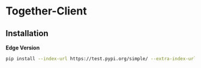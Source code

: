 # Together-Client

## Installation

**Edge Version**

```bash
pip install --index-url https://test.pypi.org/simple/ --extra-index-url https://pypi.org/simple/ together_cli -U
```
